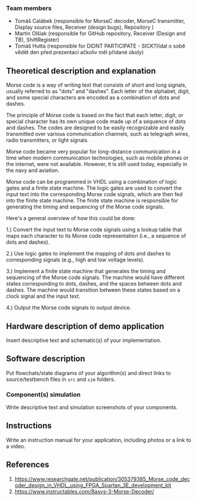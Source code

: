 ### Team members

* Tomáš Calábek (responsible for MorseC decoder, MorseC transmitter, Display source files, Receiver (design bugs), Repository )
* Martin Olšiak (responsible for GitHub repository, Receiver (Design and TB), ShiftRegister)
* Tomáš Hutta (responsible for DIDNT PARTICIPATE - SICK?)(dal o sobě vědět den před prezentací ačkoliv měl přidané úkoly)


## Theoretical description and explanation

Morse code is a way of writing text that consists of short and long signals, usually referred to as "dots" and "dashes". Each letter of the alphabet, digit, and some special characters are encoded as a combination of dots and dashes.

The principle of Morse code is based on the fact that each letter, digit, or special character has its own unique code made up of a sequence of dots and dashes. The codes are designed to be easily recognizable and easily transmitted over various communication channels, such as telegraph wires, radio transmitters, or light signals.

Morse code became very popular for long-distance communication in a time when modern communication technologies, such as mobile phones or the internet, were not available. However, it is still used today, especially in the navy and aviation.

Morse code can be programmed in VHDL using a combination of logic gates and a finite state machine. The logic gates are used to convert the input text into the corresponding Morse code signals, which are then fed into the finite state machine. The finite state machine is responsible for generating the timing and sequencing of the Morse code signals.

Here's a general overview of how this could be done:

1.) Convert the input text to Morse code signals using a lookup table that maps each character to its Morse code representation (i.e., a sequence of dots and dashes).

2.) Use logic gates to implement the mapping of dots and dashes to corresponding signals (e.g., high and low voltage levels).

3.) Implement a finite state machine that generates the timing and sequencing of the Morse code signals. The machine would have different states corresponding to dots, dashes, and the spaces between dots and dashes. The machine would transition between these states based on a clock signal and the input text.

4.) Output the Morse code signals to output device.

## Hardware description of demo application

Insert descriptive text and schematic(s) of your implementation.

## Software description

Put flowchats/state diagrams of your algorithm(s) and direct links to source/testbench files in `src` and `sim` folders. 

### Component(s) simulation

Write descriptive text and simulation screenshots of your components.

## Instructions

Write an instruction manual for your application, including photos or a link to a video.

## References

1. https://www.researchgate.net/publication/305379385_Morse_code_decoder_design_in_VHDL_using_FPGA_Spartan_3E_development_kit 
2. https://www.instructables.com/Basys-3-Morse-Decoder/

